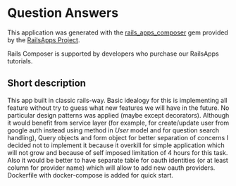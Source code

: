 Question Answers
================

This application was generated with the [rails_apps_composer](https://github.com/RailsApps/rails_apps_composer) gem
provided by the [RailsApps Project](http://railsapps.github.io/).

Rails Composer is supported by developers who purchase our RailsApps tutorials.

Short description
-----------
This app built in classic rails-way. Basic idealogy for this is implementing all feature without try to guess what new features we will have in the future.
No particular design patterns was applied (maybe except decorators). Although it would benefit from service layer (for example, for create/update user from google auth instead using method in *User* model and for question search handling), Query objects and form object for better separation of concerns I decided not to implement it because it overkill for simple application which will not grow and because of self imposed limitation of 4 hours for this task.
Also it would be better to have separate table for oauth identities (or at least column for provider name) which will allow to add new oauth providers.
Dockerfile with docker-compose is added for quick start.
